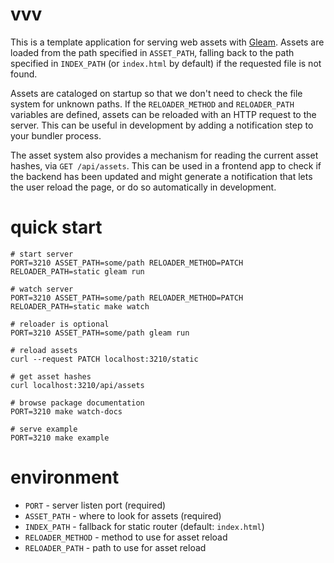 # vvv

This is a template application for serving web assets with [Gleam](https://gleam.run). Assets are loaded from the path specified in `ASSET_PATH`, falling back to the path specified in `INDEX_PATH` (or `index.html` by default) if the requested file is not found. 

Assets are cataloged on startup so that we don't need to check the file system for unknown paths. If the `RELOADER_METHOD` and `RELOADER_PATH` variables are defined, assets can be reloaded with an HTTP request to the server. This can be useful in development by adding a notification step to your bundler process. 

The asset system also provides a mechanism for reading the current asset hashes, via `GET /api/assets`. This can be used in a frontend app to check if the backend has been updated and might generate a notification that lets the user reload the page, or do so automatically in development.

# quick start

    # start server
    PORT=3210 ASSET_PATH=some/path RELOADER_METHOD=PATCH RELOADER_PATH=static gleam run

    # watch server
    PORT=3210 ASSET_PATH=some/path RELOADER_METHOD=PATCH RELOADER_PATH=static make watch

    # reloader is optional
    PORT=3210 ASSET_PATH=some/path gleam run
    
    # reload assets
    curl --request PATCH localhost:3210/static

    # get asset hashes
    curl localhost:3210/api/assets

    # browse package documentation
    PORT=3210 make watch-docs

    # serve example
    PORT=3210 make example

# environment

- `PORT` - server listen port (required)
- `ASSET_PATH` - where to look for assets (required)
- `INDEX_PATH` - fallback for static router (default: `index.html`)
- `RELOADER_METHOD` - method to use for asset reload
- `RELOADER_PATH` - path to use for asset reload
